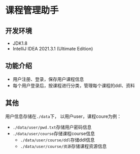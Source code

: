 # 课程管理助手
## 开发环境
* JDK1.8
* IntelliJ IDEA 2021.3.1 (Ultimate Edition)
## 功能介绍
* 用户注册、登录，保存用户课程信息
* 每个用户登录后，按课程进行分类，管理每个课程的ddl、资料
## 其他
用户信息存储在`./data`下， 以用户user，课程coure为例：
* `./data/user/pwd.txt`存储用户密码信息
* `./data/user/course`存储课程course信息
    * `./data/user/course/ddl`存储ddl信息
    * `./data/user/course/资源`存储课程资源信息

